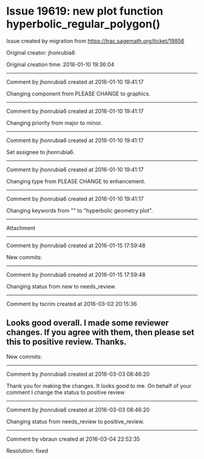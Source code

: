 # Issue 19619: new plot function hyperbolic_regular_polygon()

Issue created by migration from https://trac.sagemath.org/ticket/19856

Original creator: jhonrubia6

Original creation time: 2016-01-10 19:36:04




---

Comment by jhonrubia6 created at 2016-01-10 19:41:17

Changing component from PLEASE CHANGE to graphics.


---

Comment by jhonrubia6 created at 2016-01-10 19:41:17

Changing priority from major to minor.


---

Comment by jhonrubia6 created at 2016-01-10 19:41:17

Set assignee to jhonrubia6.


---

Comment by jhonrubia6 created at 2016-01-10 19:41:17

Changing type from PLEASE CHANGE to enhancement.


---

Comment by jhonrubia6 created at 2016-01-10 19:41:17

Changing keywords from "" to "hyperbolic geometry plot".


---

Attachment


---

Comment by jhonrubia6 created at 2016-01-15 17:59:48

New commits:


---

Comment by jhonrubia6 created at 2016-01-15 17:59:48

Changing status from new to needs_review.


---

Comment by tscrim created at 2016-03-02 20:15:36

Looks good overall. I made some reviewer changes. If you agree with them, then please set this to positive review. Thanks.
----
New commits:


---

Comment by jhonrubia6 created at 2016-03-03 08:46:20

Thank you for making the changes. It looks good to me. 
On behalf of your comment I change the status to positive review


---

Comment by jhonrubia6 created at 2016-03-03 08:46:20

Changing status from needs_review to positive_review.


---

Comment by vbraun created at 2016-03-04 22:52:35

Resolution: fixed
